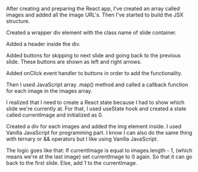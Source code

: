 
After creating and preparing the React app, I've created an array called images and added all the image URL's. Then I've started to build the JSX structure.

Created a wrapper div element with the class name of slide container.

Added a header inside the div.

Added buttons for skipping to next slide and going back to the previous slide. These buttons are shown as left and right arrows.

Added onClick event handler to buttons in order to add the functionality.

Then I used JavaScript array .map() method and called a callback function for each image in the images array.

I realized that I need to create a React state because I had to show which slide we're currently at. For that, I used useState hook and created a state called currentImage and initialized as 0.

Created a div for each images and added the img element inside. I used Vanilla JavaScript for programming part. I know I can also do the same thing with ternary or && operators but I like using Vanilla JavaScript.

The logic goes like that: If currentImage is equal to images.length - 1, (which means we're at the last image) set currentImage to 0 again. So that it can go back to the first slide. Else, add 1 to the currentImage.
